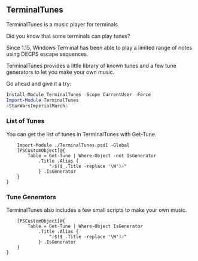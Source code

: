 ## TerminalTunes

TerminalTunes is a music player for terminals.

Did you know that some terminals can play tunes?

Since 1.15, Windows Terminal has been able to play a limited range of notes using DECPS escape sequences.

TerminalTunes provides a little library of known tunes and a few tune generators to let you make your own music.

Go ahead and give it a try:

~~~PowerShell
Install-Module TerminalTunes -Scope CurrentUser -Force
Import-Module TerminalTunes
🎶StarWarsImperialMarch🎶
~~~

### List of Tunes

You can get the list of tunes in TerminalTunes with Get-Tune.

~~~PipeScript {
    Import-Module ./TerminalTunes.psd1 -Global
    [PSCustomObject]@{
        Table = Get-Tune | Where-Object -not IsGenerator 
            .Title .Alias {
                "🎶$($_.Title -replace '\W')🎶"
            } .IsGenerator
    }
}
~~~

### Tune Generators

TerminalTunes also includes a few small scripts to make your own music.

~~~PipeScript {    
    [PSCustomObject]@{
        Table = Get-Tune | Where-Object IsGenerator 
            .Title .Alias {
                "🎶$($_.Title -replace '\W')🎶"
            } .IsGenerator
    }
}
~~~




